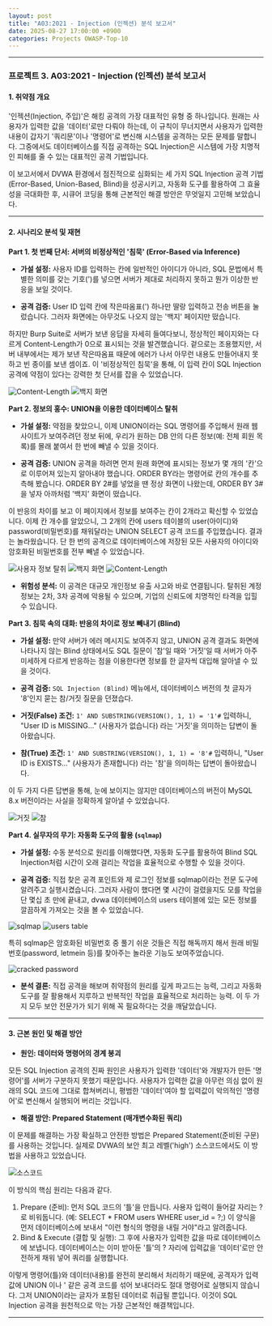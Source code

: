 ```yaml
---
layout: post
title: "A03:2021 - Injection (인젝션) 분석 보고서"
date: 2025-08-27 17:00:00 +0900
categories: Projects OWASP-Top-10
---
```

---

### **프로젝트 3. A03:2021 - Injection (인젝션) 분석 보고서**

#### **1. 취약점 개요**

'인젝션(Injection, 주입)'은 해킹 공격의 가장 대표적인 유형 중 하나입니다. 원래는 사용자가 입력한 값을 '데이터'로만 다뤄야 하는데, 이 규칙이 무너지면서 사용자가 입력한 내용이 갑자기 '쿼리문'이나 '명령어'로 변신해 시스템을 공격하는 모든 문제를 말합니다. 그중에서도 데이터베이스를 직접 공격하는 SQL Injection은 시스템에 가장 치명적인 피해를 줄 수 있는 대표적인 공격 기법입니다.

이 보고서에서 DVWA 환경에서 점진적으로 심화되는 세 가지 SQL Injection 공격 기법(Error-Based, Union-Based, Blind)을 성공시키고, 자동화 도구를 활용하여 그 효율성을 극대화한 후, 시큐어 코딩을 통해 근본적인 해결 방안은 무엇일지 고민해 보았습니다.

---

#### **2. 시나리오 분석 및 재현**

**Part 1. 첫 번째 단서: 서버의 비정상적인 '침묵' (Error-Based via Inference)**

*   **가설 설정:**
사용자 ID를 입력하는 칸에 일반적인 아이디가 아니라, SQL 문법에서 특별한 의미를 갖는 기호(')를 넣으면 서버가 제대로 처리하지 못하고 뭔가 이상한 반응을 보일 것이다.

*   **공격 검증:**
User ID 입력 칸에 작은따옴표(') 하나만 딸랑 입력하고 전송 버튼을 눌렀습니다. 그러자 화면에는 아무것도 나오지 않는 '백지' 페이지만 떴습니다.

하지만 Burp Suite로 서버가 보낸 응답을 자세히 들여다보니, 정상적인 페이지와는 다르게 Content-Length가 0으로 표시되는 것을 발견했습니다. 겉으로는 조용했지만, 서버 내부에서는 제가 보낸 작은따옴표 때문에 에러가 나서 아무런 내용도 만들어내지 못하고 빈 종이를 보낸 셈이죠. 이 '비정상적인 침묵'을 통해, 이 입력 칸이 SQL Injection 공격에 약점이 있다는 강력한 첫 단서를 잡을 수 있었습니다.

   ![Content-Length](/assets/images/A03_P1-2.png)
   ![백지 화면](/assets/images/A03_P1-1.png)

**Part 2. 정보의 홍수: UNION을 이용한 데이터베이스 탈취**

*   **가설 설정:**
약점을 찾았으니, 이제 UNION이라는 SQL 명령어를 주입해서 원래 웹사이트가 보여주려던 정보 뒤에, 우리가 원하는 DB 안의 다른 정보(예: 전체 회원 목록)를 몰래 붙여서 한 번에 빼낼 수 있을 것이다.

*   **공격 검증:**
UNION 공격을 하려면 먼저 원래 화면에 표시되는 정보가 몇 개의 '칸'으로 이루어져 있는지 알아내야 했습니다. ORDER BY라는 명령어로 칸의 개수를 추측해 봤습니다. ORDER BY 2#를 넣었을 땐 정상 화면이 나왔는데, ORDER BY 3#을 넣자 아까처럼 '백지' 화면이 떴습니다.

이 반응의 차이를 보고 이 페이지에서 정보를 보여주는 칸이 2개라고 확신할 수 있었습니다. 이제 칸 개수를 알았으니, 그 2개의 칸에 users 테이블의 user(아이디)와 password(비밀번호)를 채워달라는 UNION SELECT 공격 코드를 주입했습니다. 결과는 놀라웠습니다. 단 한 번의 공격으로 데이터베이스에 저장된 모든 사용자의 아이디와 암호화된 비밀번호를 전부 빼낼 수 있었습니다.

   ![사용자 정보 탈취](/assets/images/A03_P2-1.png)
   ![백지 화면](/assets/images/A03_P2-2.png)
   ![Content-Length](/assets/images/A03_P2-3.png)

*   **위험성 분석:**
이 공격은 대규모 개인정보 유출 사고와 바로 연결됩니다. 탈취된 계정 정보는 2차, 3차 공격에 악용될 수 있으며, 기업의 신뢰도에 치명적인 타격을 입힐 수 있습니다.

**Part 3. 침묵 속의 대화: 반응의 차이로 정보 빼내기 (Blind)**

*   **가설 설정:**
만약 서버가 에러 메시지도 보여주지 않고, UNION 공격 결과도 화면에 나타나지 않는 Blind 상태에서도 SQL 질문이 '참'일 때와 '거짓'일 때 서버가 아주 미세하게 다르게 반응하는 점을 이용한다면 정보를 한 글자씩 대입해 알아낼 수 있을 것이다.

*   **공격 검증:**
 `SQL Injection (Blind)` 메뉴에서, 데이터베이스 버전의 첫 글자가 '8'인지 묻는 참/거짓 질문을 던졌습다.
  *   **거짓(False) 조건:** `1' AND SUBSTRING(VERSION(), 1, 1) = '1'#` 입력하니, "User ID is MISSING..." (사용자가 없습니다) 라는 '거짓'을 의미하는 답변이 돌아왔습니다.
 *   **참(True) 조건:** `1' AND SUBSTRING(VERSION(), 1, 1) = '8'#` 입력하니, "User ID is EXISTS..." (사용자가 존재합니다) 라는 '참'을 의미하는 답변이 돌아왔습니다.

이 두 가지 다른 답변을 통해, 눈에 보이지는 않지만 데이터베이스의 버전이 MySQL 8.x 버전이라는 사실을 정확하게 알아낼 수 있었습니다.

   ![거짓](/assets/images/A03_P3-1.png)
   ![참](/assets/images/A03_P3-2.png)

**Part 4. 실무자의 무기: 자동화 도구의 활용 (`sqlmap`)**

*   **가설 설정:**
 수동 분석으로 원리를 이해했다면, 자동화 도구를 활용하여 Blind SQL Injection처럼 시간이 오래 걸리는 작업을 효율적으로 수행할 수 있을 것이다.

*   **공격 검증:**
직접 찾은 공격 포인트와 제 로그인 정보를 sqlmap이라는 전문 도구에 알려주고 실행시켰습니다. 그러자 사람이 했다면 몇 시간이 걸렸을지도 모를 작업을 단 몇십 초 만에 끝내고, dvwa 데이터베이스의 users 테이블에 있는 모든 정보를 깔끔하게 가져오는 것을 볼 수 있었습니다.
    
   ![sqlmap](/assets/images/A03_P4-1.png)
   ![users table](/assets/images/A03_P4-3.png)

특히 sqlmap은 암호화된 비밀번호 중 풀기 쉬운 것들은 직접 해독까지 해서 원래 비밀번호(password, letmein 등)를 찾아주는 놀라운 기능도 보여주었습니다.

   ![cracked password](/assets/images/A03_P4-2.png)

*   **분석 결론:**
직접 공격을 해보며 취약점의 원리를 깊게 파고드는 능력, 그리고 자동화 도구를 잘 활용해서 지루하고 반복적인 작업을 효율적으로 처리하는 능력. 이 두 가지 모두 보안 전문가가 되기 위해 꼭 필요하다는 것을 깨달았습니다.

---

#### **3. 근본 원인 및 해결 방안**

*   **원인: 데이터와 명령어의 경계 붕괴**

모든 SQL Injection 공격의 진짜 원인은 사용자가 입력한 '데이터'와 개발자가 만든 '명령어'를 서버가 구분하지 못했기 때문입니다. 사용자가 입력한 값을 아무런 의심 없이 원래의 SQL 코드에 그대로 합쳐버리니, 평범한 '데이터'여야 할 입력값이 악의적인 '명령어'로 변신해서 실행되어 버리는 것입니다.

*   **해결 방안: Prepared Statement (매개변수화된 쿼리)**

이 문제를 해결하는 가장 확실하고 안전한 방법은 Prepared Statement(준비된 구문)를 사용하는 것입니다. 실제로 DVWA의 보안 최고 레벨('high') 소스코드에서도 이 방법을 사용하고 있었습니다.

   ![소스코드](/assets/images/A03_Sourcecode.png)

 이 방식의 핵심 원리는 다음과 같다.
 1.  Prepare (준비): 먼저 SQL 코드의 '틀'을 만듭니다. 사용자 입력이 들어갈 자리는 ?로 비워둡니다. (예: SELECT * FROM users WHERE user_id = ?;) 이 양식을 먼저 데이터베이스에 보내서 "이런 형식의 명령을 내릴 거야"라고 알려줍니다.
 2.  Bind & Execute (결합 및 실행): 그 후에 사용자가 입력한 값을 따로 데이터베이스에 보냅니다. 데이터베이스는 이미 받아둔 '틀'의 ? 자리에 입력값을 '데이터'로만 안전하게 채워 넣어 쿼리를 실행합니다.

이렇게 명령어(틀)와 데이터(내용)를 완전히 분리해서 처리하기 때문에, 공격자가 입력값에 UNION 이나 ' 같은 공격 코드를 섞어 보내더라도 절대 명령어로 실행되지 않습니다. 그저 UNION이라는 글자가 포함된 데이터로 취급될 뿐입니다. 이것이 SQL Injection 공격을 원천적으로 막는 가장 근본적인 해결책입니다.

---
